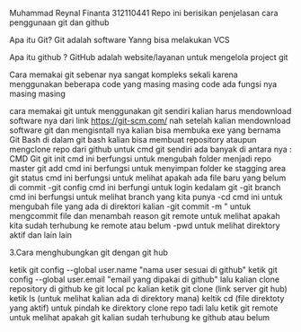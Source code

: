 Muhammad Reynal Finanta 312110441 Repo ini berisikan penjelasan cara penggunaan git dan github

Apa itu Git? Git adalah software Yanng bisa melakukan VCS

Apa itu github ? GitHub adalah website/layanan untuk mengelola project git

Cara memakai git sebenar nya sangat kompleks sekali karena menggunakan beberapa code yang masing masing code ada fungsi nya masing masing

cara memakai git
untuk menggunakan git sendiri kalian harus mendownload software nya dari link https://git-scm.com/
nah setelah kalian mendownload software git dan mengisntall nya kalian bisa membuka exe yang bernama Git Bash
di dalam git bash kalian bisa membuat repository ataupun mengclone repo dari github
untuk cmd git sendiri ada banyak di antara nya :
CMD Git
git init cmd ini berfungsi untuk mengubah folder menjadi repo master
git add cmd ini berfungsi untuk menyimpan folder ke stagging area
git status cmd ini berfungsi untuk melihat apakah ada file baru yang belum di commit -git config cmd ini berfungi untuk login kedalam git -git branch cmd ini berfungsi untuk melihat branch yang kita punya -cd cmd ini untuk mengubah file yang ada di direktori kalian -git commit -m " untuk mengcommit file dan menambah reason
git remote untuk melihat apakah kita sudah terhubung ke remote atau belum -pwd untuk melihat direktory aktif
dan lain lain

3.Cara menghubungkan git dengan git hub

ketik git config --global user.name "nama user sesuai di github"
ketik git config --global user.email "email yang dipakai di github" lalu kalian clone repository di github ke git local pc kalian
ketik git clone (link server git hub)
ketik ls (untuk melihat kalian ada di direktory mana)
keltik cd (file direktoty yang aktif) untuk pindah ke direktory clone repo tadi
lalu ketik git remote untuk melihat apakah git kalian sudah terhubung ke github atau belum